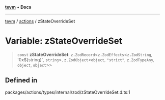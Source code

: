 [**tevm**](../../README.md) • **Docs**

***

[tevm](../../modules.md) / [actions](../README.md) / zStateOverrideSet

# Variable: zStateOverrideSet

> `const` **zStateOverrideSet**: `z.ZodRecord`\<`z.ZodEffects`\<`z.ZodString`, \`0x$\{string\}\`, `string`\>, `z.ZodObject`\<`object`, `"strict"`, `z.ZodTypeAny`, `object`, `object`\>\>

## Defined in

packages/actions/types/internal/zod/zStateOverrideSet.d.ts:1
